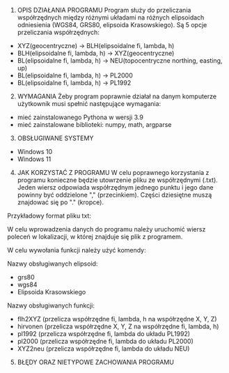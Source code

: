 1. OPIS DZIAŁANIA PROGRAMU
Program służy do przeliczania współrzędnych między różnymi układami na różnych elipsoidach odniesienia (WGS84, GRS80, elipsoida Krasowskiego). 
Są 5 opcje przeliczania współrzędnych:
- XYZ(geocentryczne) -> BLH(elipsoidalne fi, lambda, h)
- BLH(elipsoidalne fi, lambda, h) -> XYZ(geocentryczne)
- BL(elipsoidalne fi, lambda, h) -> NEU(topocentryczne northing, easting, up)
- BL(elipsoidalne fi, lambda, h) -> PL2000
- BL(elipsoidalne fi, lambda, h) -> PL1992

2. WYMAGANIA
Żeby program poprawnie działał na danym komputerze użytkownik musi spełnić następujące wymagania:
- mieć zainstalowanego Pythona w wersji 3.9
- mieć zainstalowane biblioteki: numpy, math, argparse


3. OBSŁUGIWANE SYSTEMY
- Windows 10
- Windows 11


4. JAK KORZYSTAĆ Z PROGRAMU
W celu poprawnego korzystania z programu konieczne będzie utowrzenie pliku ze współrzędnymi (.txt). Jeden wiersz odpowiada współrzędnym jednego punktu i jego dane powinny być oddzielone "," (przecinkiem). Części dziesiętne muszą znajdować się po "." (kropce).

Przykładowy format pliku txt:


W celu wprowadzenia danych do programu należy uruchomić wiersz poleceń w lokalizacji, w której znajduje się plik z programem.


W celu wywołania funkcji należy użyć komendy:

	

Nazwy obsługiwanych elipsoid:
- grs80
- wgs84
- Elipsoida Krasowskiego

Nazwy obsługiwanych funkcji:
- flh2XYZ (przelicza współrzędne fi, lambda, h na współrzędne X, Y, Z)
- hirvonen (przelicza współrzędne X, Y, Z na współrzędne fi, lambda, h)
- pl1992 (przelicza współrzędne fi, lambda do układu PL1992)
- pl2000 (przelicza współrzędne fi, lambda do układu PL2000)
- XYZ2neu (przelicza współrzędne fi, lambda do układu NEU)


5. BŁĘDY ORAZ NIETYPOWE ZACHOWANIA PROGRAMU
